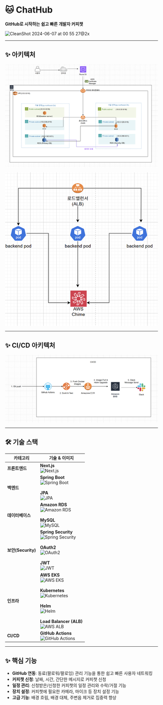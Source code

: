 # 🐱 ChatHub
**GitHub로 시작하는 쉽고 빠른 개발자 커피챗**

![CleanShot 2024-06-07 at 00 55 27@2x](https://github.com/24-1Capstone/frontend/assets/94912717/02daa785-a52a-4cc5-b4ac-5c3d9671203a)

---

## ✨ 아키텍처
![아키텍처 다이어그램](https://github.com/ChatHub-Team/24-1Capstone-backend-refactoring/blob/main/docs/images/chathub-architacture.png)

![서비스 아키텍처 다이어그램](https://github.com/ChatHub-Team/24-1Capstone-backend-refactoring/blob/main/docs/images/chathub-alb-architacture.png)

---

## ✨ CI/CD 아키텍처

![CI/CD 아키텍처 다이어그램](https://github.com/ChatHub-Team/24-1Capstone-backend-refactoring/blob/main/docs/images/cicd-architacture.png)

---

## 🛠 기술 스택

| **카테고리**    | **기술 & 이미지**                                                                                                                                                                                                                                                                  |
|-----------------|--------------------------------------------------------------------------------------------------------------------------------------------------------------------------------------------------------------------------------------------------------------------------------------|
| **프론트엔드**  | **Next.js** <br> ![Next.js](https://img.shields.io/badge/Next.js-000000?style=for-the-badge&logo=next.js&logoColor=white)                                                                                                                                                           |
| **백엔드**      | **Spring Boot** <br> ![Spring Boot](https://img.shields.io/badge/SpringBoot-6DB33F?style=for-the-badge&logo=spring&logoColor=white) <br><br> **JPA** <br> ![JPA](https://img.shields.io/badge/JPA-7B0099?style=for-the-badge)                                                 |
| **데이터베이스**| **Amazon RDS** <br> ![Amazon RDS](https://img.shields.io/badge/AmazonRDS-FF9900?style=for-the-badge&logo=amazonaws&logoColor=white) <br><br> **MySQL** <br> ![MySQL](https://img.shields.io/badge/MySQL-4479A1?style=for-the-badge&logo=mysql&logoColor=white)                              |
| **보안(Security)** | **Spring Security** <br> ![Spring Security](https://img.shields.io/badge/Spring_Security-6DB33F?style=for-the-badge&logo=spring&logoColor=white) <br><br> **OAuth2** <br> ![OAuth2](https://img.shields.io/badge/OAuth2-4285F4?style=for-the-badge&logo=oauth&logoColor=white) <br><br> **JWT** <br> ![JWT](https://img.shields.io/badge/JWT-000000?style=for-the-badge&logo=jwt&logoColor=white) |
| **인프라**      | **AWS EKS** <br> ![AWS EKS](https://img.shields.io/badge/AWS_EKS-232F3E?style=for-the-badge&logo=amazon-eks&logoColor=white) <br><br> **Kubernetes** <br> ![Kubernetes](https://img.shields.io/badge/Kubernetes-326CE5?style=for-the-badge&logo=kubernetes&logoColor=white) <br><br> **Helm** <br> ![Helm](https://img.shields.io/badge/Helm-0A5BFF?style=for-the-badge&logo=helm&logoColor=white) <br><br> **Load Balancer (ALB)** <br> ![AWS ALB](https://img.shields.io/badge/AWS_ALB-FF9900?style=for-the-badge&logo=amazon&logoColor=white) |
| **CI/CD**       | **GitHub Actions** <br> ![GitHub Actions](https://img.shields.io/badge/GitHub_Actions-2088FF?style=for-the-badge&logo=github-actions&logoColor=white)                                                                                                                              |

---

## ✨ 핵심 기능
- **GitHub 연동**: 동료(팔로워/팔로잉) 관리 기능을 통한 쉽고 빠른 사용자 네트워킹
- **커피챗 신청**: 날짜, 시간, 간단한 메시지로 커피챗 신청
- **일정 관리**: 신청받은/신청한 커피챗의 일정 관리와 수락/거절 기능
- **장치 설정**: 커피챗에 필요한 카메라, 마이크 등 장치 설정 기능
- **고급 기능**: 배경 흐림, 배경 대체, 주변음 제거로 집중력 향상
